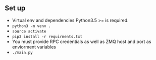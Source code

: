 

## Set up
* Virtual env and dependencies
Python3.5 >= is required.
* `python3 -m venv .`
* `source activate`
* `pip3 install -r requirments.txt`
* You must provide RPC credentials as well as ZMQ host and port as enviorment variables
* `./main.py`
